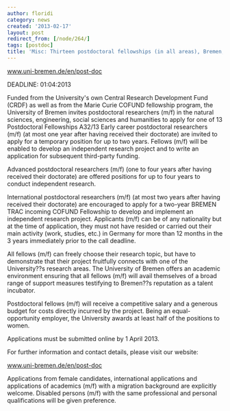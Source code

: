 ```yaml
---
author: floridi
category: news
created: '2013-02-17'
layout: post
redirect_from: [/node/264/]
tags: [postdoc]
title: 'Misc: Thirteen postdoctoral fellowships (in all areas), Bremen, Germany'
---
```

www.uni-bremen.de/en/post-doc

DEADLINE: 01:04:2013

Funded from the University's own Central Research Development Fund (CRDF) as
well as from the Marie Curie COFUND fellowship program, the University of
Bremen invites postdoctoral researchers (m/f) in the natural sciences,
engineering, social sciences and humanities to apply for one of 13
Postdoctoral Fellowships A32/13 Early career postdoctoral researchers (m/f)
(at most one year after having received their doctorate) are invited to apply
for a temporary position for up to two years. Fellows (m/f) will be enabled to
develop an independent research project and to write an application for
subsequent third-party funding.

Advanced postdoctoral researchers (m/f) (one to four years after having
received their doctorate) are offered positions for up to four years to
conduct independent research.

International postdoctoral researchers (m/f) (at most two years after having
received their doctorate) are encouraged to apply for a two-year BREMEN TRAC
incoming COFUND Fellowship to develop and implement an independent research
project. Applicants (m/f) can be of any nationality but at the time of
application, they must not have resided or carried out their main activity
(work, studies, etc.) in Germany for more than 12 months in the 3 years
immediately prior to the call deadline.

All fellows (m/f) can freely choose their research topic, but have to
demonstrate that their project fruitfully connects with one of the
University??s research areas. The University of Bremen offers an academic
environment ensuring that all fellows (m/f) will avail themselves of a broad
range of support measures testifying to Bremen??s reputation as a talent
incubator.

Postdoctoral fellows (m/f) will receive a competitive salary and a generous
budget for costs directly incurred by the project. Being an equal-opportunity
employer, the University awards at least half of the positions to women.

Applications must be submitted online by 1 April 2013.

For further information and contact details, please visit our website:

www.uni-bremen.de/en/post-doc

Applications from female candidates, international applications and
applications of academics (m/f) with a migration background are explicitly
welcome. Disabled persons (m/f) with the same professional and personal
qualifications will be given preference.

